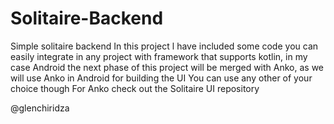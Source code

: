 # Solitaire-Backend
Simple solitaire backend
In this project l have included some code you can easily integrate in any project with framework that supports kotlin, in my case Android 
the next phase of this project will be merged with Anko, as we will use Anko in Android for building the UI
You can use any other of your choice though
For Anko check out the Solitaire UI repository

@glenchiridza
